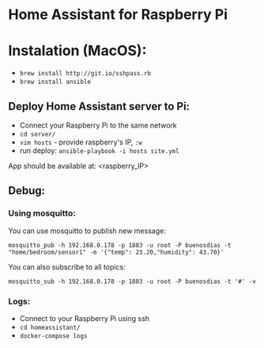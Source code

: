 # Home Assistant for Raspberry Pi

# Instalation (MacOS):
* `brew install http://git.io/sshpass.rb`
* `brew install ansible`

## Deploy Home Assistant server to Pi:
* Connect your Raspberry Pi to the same network
* `cd server/`
* `vim hosts` - provide raspberry's IP, `:w`
* run deploy: `ansible-playbook -i hosts site.yml`

App should be available at: <raspberry_IP>

## Debug:

### Using mosquitto:
You can use mosquitto to publish new message:

`mosquitto_pub -h 192.168.0.178 -p 1883 -u root -P buenosdias -t "home/bedroom/sensor1" -m '{"temp": 23.20,"humidity": 43.70}'`

You can also subscribe to all topics:

`mosquitto_sub -h 192.168.0.178 -p 1883 -u root -P buenosdias -t '#' -v`

### Logs:
* Connect to your Raspberry Pi using ssh
* `cd homeassistant/`
* `docker-compose logs`
